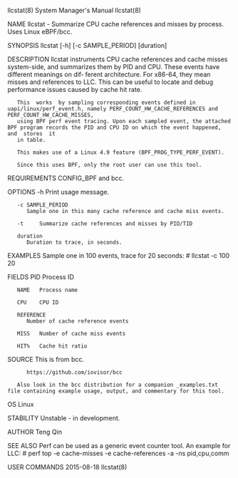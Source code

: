 llcstat(8)							    System Manager's Manual							    llcstat(8)

NAME
       llcstat - Summarize CPU cache references and misses by process. Uses Linux eBPF/bcc.

SYNOPSIS
       llcstat [-h] [-c SAMPLE_PERIOD] [duration]

DESCRIPTION
       llcstat instruments CPU cache references and cache misses system-side, and summarizes them by PID and CPU. These events have different meanings on dif‐
       ferent architecture. For x86-64, they mean misses and references to LLC.	 This can be useful to locate and debug performance issues caused by cache hit
       rate.

       This  works  by sampling corresponding events defined in uapi/linux/perf_event.h, namely PERF_COUNT_HW_CACHE_REFERENCES and PERF_COUNT_HW_CACHE_MISSES,
       using BPF perf event tracing. Upon each sampled event, the attached BPF program records the PID and CPU ID on which the event happened, and  stores  it
       in table.

       This makes use of a Linux 4.9 feature (BPF_PROG_TYPE_PERF_EVENT).

       Since this uses BPF, only the root user can use this tool.

REQUIREMENTS
       CONFIG_BPF and bcc.

OPTIONS
       -h     Print usage message.

       -c SAMPLE_PERIOD
	      Sample one in this many cache reference and cache miss events.

       -t     Summarize cache references and misses by PID/TID

       duration
	      Duration to trace, in seconds.

EXAMPLES
       Sample one in 100 events, trace for 20 seconds:
	      # llcstat -c 100 20

FIELDS
       PID    Process ID

       NAME   Process name

       CPU    CPU ID

       REFERENCE
	      Number of cache reference events

       MISS   Number of cache miss events

       HIT%   Cache hit ratio

SOURCE
       This is from bcc.

	      https://github.com/iovisor/bcc

       Also look in the bcc distribution for a companion _examples.txt file containing example usage, output, and commentary for this tool.

OS
       Linux

STABILITY
       Unstable - in development.

AUTHOR
       Teng Qin

SEE ALSO
       Perf can be used as a generic event counter tool. An example for LLC:
	      # perf top -e cache-misses -e cache-references -a -ns pid,cpu,comm

USER COMMANDS								  2015-08-18								    llcstat(8)
